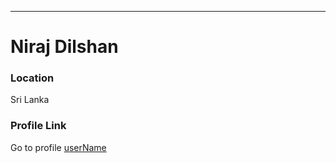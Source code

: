 ---
# Niraj Dilshan

### Location

Sri Lanka

### Profile Link

Go to profile [userName](https://github.com/Niraj-DIlshan/)